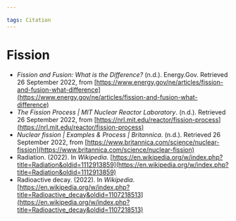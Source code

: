 ```yaml
---

tags: Citation 
---
```


# Fission

- _Fission and Fusion: What is the Difference?_ (n.d.). Energy.Gov. Retrieved 26 September 2022, from [https://www.energy.gov/ne/articles/fission-and-fusion-what-difference](https://www.energy.gov/ne/articles/fission-and-fusion-what-difference)
- _The Fission Process | MIT Nuclear Reactor Laboratory_. (n.d.). Retrieved 26 September 2022, from [https://nrl.mit.edu/reactor/fission-process](https://nrl.mit.edu/reactor/fission-process)
- _Nuclear fission | Examples & Process | Britannica_. (n.d.). Retrieved 26 September 2022, from [https://www.britannica.com/science/nuclear-fission](https://www.britannica.com/science/nuclear-fission)
- Radiation. (2022). In _Wikipedia_. [https://en.wikipedia.org/w/index.php?title=Radiation&oldid=1112913859](https://en.wikipedia.org/w/index.php?title=Radiation&oldid=1112913859)
- Radioactive decay. (2022). In _Wikipedia_. [https://en.wikipedia.org/w/index.php?title=Radioactive_decay&oldid=1107218513](https://en.wikipedia.org/w/index.php?title=Radioactive_decay&oldid=1107218513)
